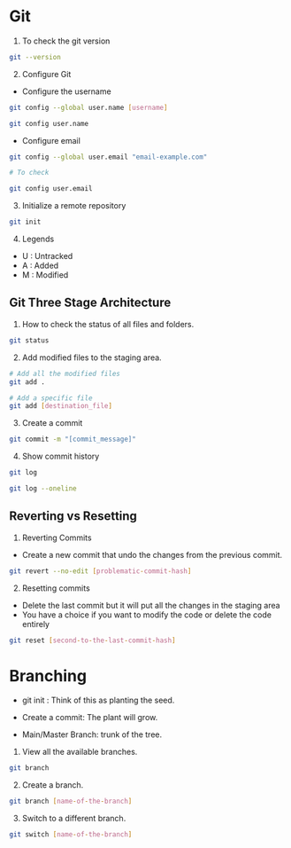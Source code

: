# Git

1. To check the git version

```bash
git --version
```

2. Configure Git

- Configure the username

```bash
git config --global user.name [username]

git config user.name
```

- Configure email

```bash
git config --global user.email "email-example.com"

# To check

git config user.email
```

3. Initialize a remote repository

```bash
git init
```

4. Legends

- U : Untracked
- A : Added
- M : Modified


## Git Three Stage Architecture

1. How to check the status of all files and folders.

```bash
git status
```

2. Add modified files to the staging area.

```bash
# Add all the modified files
git add . 

# Add a specific file
git add [destination_file]
```

3. Create a commit

```bash
git commit -m "[commit_message]"
```

4. Show commit history

```bash
git log
```

```bash
git log --oneline
```

## Reverting vs Resetting

1. Reverting Commits

- Create a new commit that undo the changes from the previous commit.

```bash
git revert --no-edit [problematic-commit-hash]
```

2. Resetting commits

- Delete the last commit but it will put all the changes in the staging area
- You have a choice if you want to modify the code or delete the code entirely

```bash
git reset [second-to-the-last-commit-hash]
```

# Branching

- git init : Think of this as planting the seed.

- Create a commit: The plant will grow.

- Main/Master Branch: trunk of the tree.

1. View all the available branches.

```bash
git branch
```

2. Create a branch.

```bash
git branch [name-of-the-branch]
```

3. Switch to a different branch.

```bash
git switch [name-of-the-branch]
```

